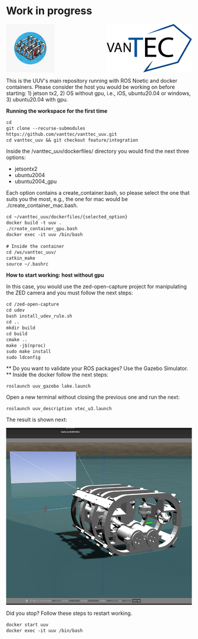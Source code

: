 # Work in progress

<p align="right">
  <img src="docs/vanttec.png" width="231" height="131" align="center"/>
  <img src="docs/uuv.jpeg" width="131" height="131" align="left"/>
</p>


This is the UUV's main repository running with ROS Noetic and docker containers. Please consider the host you would be working on before starting: 1) jetson tx2, 2) OS without gpu, i.e., iOS, ubuntu20.04 or windows, 3) ubuntu20.04 with gpu.

**Running the workspace for the first time**

```Shell
cd
git clone --recurse-submodules https://github.com/vanttec/vanttec_uuv.git
cd vanttec_uuv && git checkout feature/integration
```

Inside the /vanttec_uuv/dockerfiles/ directory you would find the next three options: 
* jetsontx2
* ubuntu2004
* ubuntu2004_gpu

Each option contains a create_container.bash, so please select the one that suits you the most, e.g., the one for mac would be ./create_container_mac.bash.

```Shell
cd ~/vanttec_uuv/dockerfiles/{selected_option}
docker build -t uuv .
./create_container_gpu.bash
docker exec -it uuv /bin/bash

# Inside the container
cd /ws/vanttec_uuv/
catkin_make
source ~/.bashrc
```

**How to start working: host without gpu**

In this case, you would use the zed-open-capture project for manipulating the ZED camera and you must follow the next steps:

```Shell
cd /zed-open-capture
cd udev 
bash install_udev_rule.sh
cd ..
mkdir build
cd build
cmake ..
make -j$(nproc)
sudo make install
sudo ldconfig
```

** Do you want to validate your ROS packages? Use the Gazebo Simulator. **
Inside the docker follow the next steps:
```Shell
roslaunch uuv_gazebo lake.launch
```
Open a new terminal without closing the previous one and run the next:
```Shell
roslaunch uuv_description vtec_u3.launch
```
The result is shown next:

<p align="center">
  <img src="docs/gazebo_uuv.png" width="640" height="480" align="center"/>
</p>

Did you stop? Follow these steps to restart working.
```Shell
docker start uuv
docker exec -it uuv /bin/bash
```